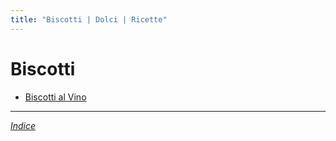 ```yaml
---
title: "Biscotti | Dolci | Ricette"
---
```

# Biscotti

- [Biscotti al Vino](./Biscotti-al-Vino.md)

***

*[Indice](../..)*